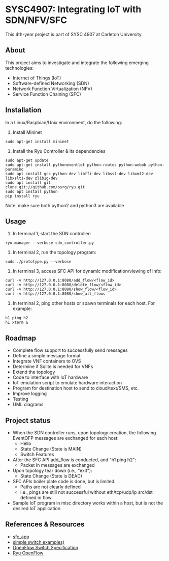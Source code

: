 # SYSC4907: Integrating IoT with SDN/NFV/SFC

This 4th-year project is part of SYSC 4907 at Carleton University.

## About
This project aims to investigate and integrate the following emerging technologies:
* Internet of Things (IoT)
* Software-defined Networking (SDN)
* Network Function Virtualization (NFV)
* Service Function Chaining (SFC)

## Installation
In a Linux/Raspbian/Unix environment, do the following:
1. Install Mininet
```
sudo apt-get install mininet
```
1. Install the Ryu Controller & its dependencies
```
sudo apt-get update
sudo apt-get install pythoneventlet python-routes python-webob python-paramiko
sudo apt install gcc python-dev libffi-dev libssl-dev libxml2-dev libxslt1-dev zlib1g-dev
sudo apt install git
clone git://github.com/osrg/ryu.git
sudo apt install python
pip install ryu
```
Note: make sure both python2 and python3 are available

## Usage
1. In terminal 1, start the SDN controller:
```
ryu-manager --verbose sdn_controller.py
```

1. In terminal 2, run the topology program:
```
sudo ./prototype.py --verbose
```

1. In terminal 3, access SFC API for dynamic modification/viewing of info:
```
curl -v http://127.0.0.1:8080/add_flow/<flow_id>
curl -v http://127.0.0.1:8080/delete_flow/<flow_id>
curl -v http://127.0.0.1:8080/show_flow/<flow_id>
curl -v http://127.0.0.1:8080/show_all_flows
```

1. In terminal 2, ping other hosts or spawn terminals for each host. For example:
```
h1 ping h2
h1 xterm &
```

## Roadmap
* Complete flow support to successfully send messages
* Define a simple message format
* Integrate VNF containers to OVS
* Determine if Sqlite is needed for VNFs
* Extend the topology
* Code to interface with IoT hardware
* IoT emulation script to emulate hardware interaction
* Program for destination host to send to cloud/text/SMS, etc.
* Improve logging
* Testing
* UML diagrams

## Project status
* When the SDN controller runs, upon topology creation, the following EventOFP messages are exchanged for each host:
    * Hello
    * State Change (State is MAIN)
    * Switch Features
* After the SFC API add_flow is conducted, and "h1 ping h2":
    * Packet In messages are exchanged
* Upon topology tear down (i.e., "exit"):
    * State Change (State is DEAD)
* SFC APIs boiler plate code is done, but is limited:
    * Paths are not clearly defined
    * i.e., pings are still not successful without eth/tcp/udp/ip src/dst defined in flow
* Sample IoT program in misc directory works within a host, but is not the desired IoT application

## References & Resources
* [sfc_app](https://github.com/abulanov/sfc_app)
* [simple switch examples)](https://github.com/faucetsdn/ryu/tree/master/ryu/app)
* [OpenFlow Switch Specification](https://opennetworking.org/wp-content/uploads/2013/04/openflow-spec-v1.3.1.pdf)
* [Ryu OpenFlow](https://ryu.readthedocs.io/en/latest/ofproto_v1_3_ref.html)

